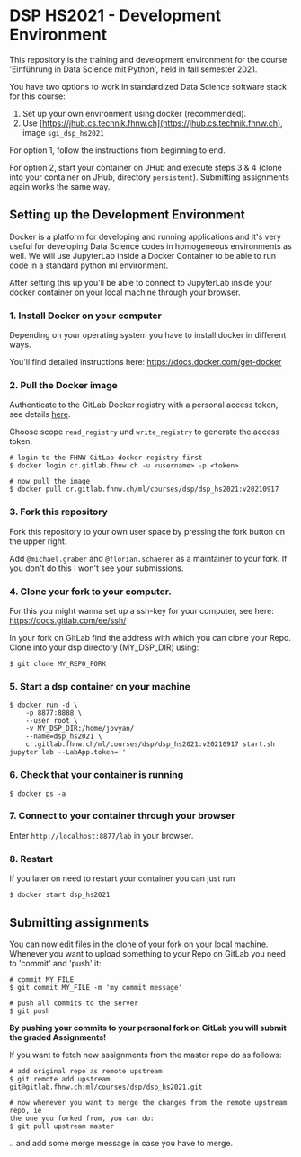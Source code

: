 # DSP HS2021 - Development Environment

This repository is the training and development environment for the course
'Einführung in Data Science mit Python', held in fall semester 2021.

You have two options to work in standardized Data Science software stack for
this course:
1. Set up your own environment using docker (recommended).
2. Use [https://jhub.cs.technik.fhnw.ch](https://jhub.cs.technik.fhnw.ch),
   image `sgi_dsp_hs2021`

For option 1, follow the instructions from beginning to end.  

For option 2, start your container on JHub and execute steps 3 & 4 (clone into
your container on JHub, directory `persistent`). Submitting assignments again
works the same way.


## Setting up the Development Environment 

Docker is a platform for developing and running applications and it's very
useful for developing Data Science codes in homogeneous environments as well.
We will use JupyterLab inside a Docker Container to be able to run code in a
standard python ml environment.

After setting this up you'll be able to connect to JupyterLab inside your
docker container on your local machine through your browser.


### 1. Install Docker on your computer

Depending on your operating system you have to install docker in different ways.  

You'll find detailed instructions here: https://docs.docker.com/get-docker


### 2. Pull the Docker image

Authenticate to the GitLab Docker registry with a personal access token, see
details
[here](https://docs.gitlab.com/ee/user/packages/container_registry/#authenticating-to-the-gitlab-container-registry).

Choose scope `read_registry` und `write_registry` to generate the access token.

```
# login to the FHNW GitLab docker registry first
$ docker login cr.gitlab.fhnw.ch -u <username> -p <token>

# now pull the image
$ docker pull cr.gitlab.fhnw.ch/ml/courses/dsp/dsp_hs2021:v20210917
```

### 3. Fork this repository

Fork this repository to your own user space by pressing the fork button on the
upper right.

Add `@michael.graber` and `@florian.schaerer` as a maintainer to your fork. If
you don't do this I won't see your submissions.


### 4. Clone your fork to your computer. 

For this you might wanna set up a ssh-key for your computer, see here:
https://docs.gitlab.com/ee/ssh/

In your fork on GitLab find the address with which you can clone your Repo.
Clone into your dsp directory (MY_DSP_DIR) using:

```
$ git clone MY_REPO_FORK
```


### 5. Start a dsp container on your machine

```
$ docker run -d \
    -p 8877:8888 \
    --user root \
    -v MY_DSP_DIR:/home/jovyan/
    --name=dsp_hs2021 \
    cr.gitlab.fhnw.ch/ml/courses/dsp/dsp_hs2021:v20210917 start.sh jupyter lab --LabApp.token=''
```

### 6. Check that your container is running

```
$ docker ps -a
```

### 7. Connect to your container through your browser

Enter `http://localhost:8877/lab` in your browser.


### 8. Restart

If you later on need to restart your container you can just run

```
$ docker start dsp_hs2021  
```


## Submitting assignments

You can now edit files in the clone of your fork on your local machine.
Whenever you want to upload something to your Repo on GitLab you need to
'commit' and 'push' it:

```
# commit MY_FILE
$ git commit MY_FILE -m 'my commit message'

# push all commits to the server
$ git push
```

**By pushing your commits to your personal fork on GitLab you will submit the
graded Assignments!**


If you want to fetch new assignments from the master repo do as follows:

```
# add original repo as remote upstream 
$ git remote add upstream git@gitlab.fhnw.ch:ml/courses/dsp/dsp_hs2021.git

# now whenever you want to merge the changes from the remote upstream repo, ie
the one you forked from, you can do:
$ git pull upstream master
```

.. and add some merge message in case you have to merge.

